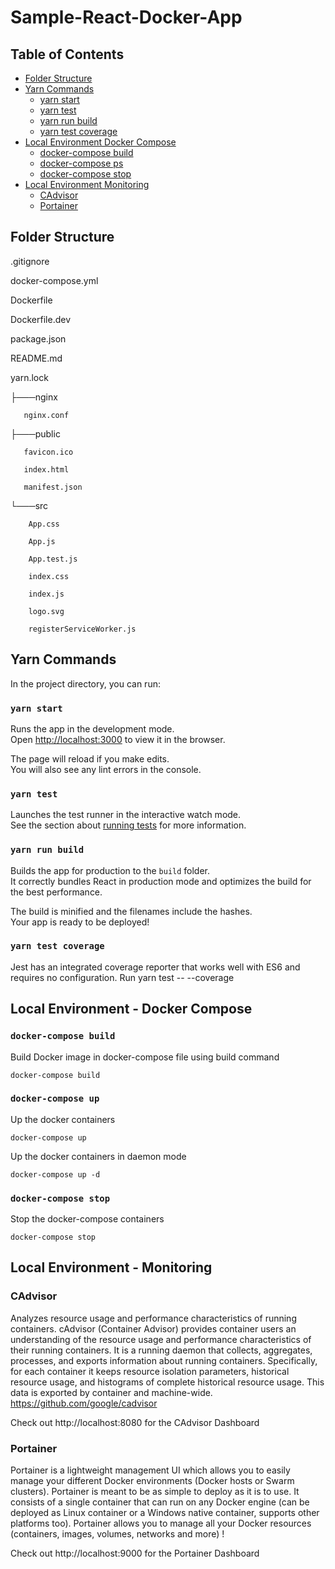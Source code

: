 # Sample-React-Docker-App

## Table of Contents

- [Folder Structure](#folder-structure)
- [Yarn Commands](#yarn-commands)
    - [yarn start](#yarn-start)
    - [yarn test](#yarn-test)
    - [yarn run build](#yarn-run-build)
    - [yarn test coverage](#yarn-test-coverage)
- [Local Environment Docker Compose](local-environment-docker-compose)
    - [docker-compose build](#docker-compose-up)
    - [docker-compose ps](#docker-compose-ps)
    - [docker-compose stop](#docker-compose-stop)
- [Local Environment Monitoring](#local-environment-monitoring)
    - [CAdvisor](#cadvisor)
    - [Portainer](#portainer)

## Folder Structure

.gitignore

docker-compose.yml

Dockerfile

Dockerfile.dev

package.json

README.md

yarn.lock

├───nginx

       nginx.conf

├───public

       favicon.ico

       index.html

       manifest.json

└───src

        App.css

        App.js

        App.test.js

        index.css

        index.js

        logo.svg

        registerServiceWorker.js


## Yarn Commands

In the project directory, you can run:

### `yarn start`

Runs the app in the development mode.<br>
Open [http://localhost:3000](http://localhost:3000) to view it in the browser.

The page will reload if you make edits.<br>
You will also see any lint errors in the console.

### `yarn test`

Launches the test runner in the interactive watch mode.<br>
See the section about [running tests](#running-tests) for more information.

### `yarn run build`

Builds the app for production to the `build` folder.<br>
It correctly bundles React in production mode and optimizes the build for the best performance.

The build is minified and the filenames include the hashes.<br>
Your app is ready to be deployed!


### `yarn test coverage`
Jest has an integrated coverage reporter that works well with ES6 and requires no configuration.
Run yarn test -- --coverage


## Local Environment - Docker Compose

### `docker-compose build`

Build Docker image in docker-compose file using build command

`docker-compose build`

### `docker-compose up`

Up the docker containers 

`docker-compose up`

Up the docker containers in daemon mode

`docker-compose up -d`

### `docker-compose stop`

Stop the docker-compose containers

`docker-compose stop`

## Local Environment - Monitoring

### CAdvisor

Analyzes resource usage and performance characteristics of running containers. 
cAdvisor (Container Advisor) provides container users an understanding of the resource usage and performance characteristics of their running containers. It is a running daemon that collects, aggregates, processes, and exports information about running containers. Specifically, for each container it keeps resource isolation parameters, historical resource usage, and histograms of complete historical resource usage. This data is exported by container and machine-wide.
https://github.com/google/cadvisor

Check out http://localhost:8080 for the CAdvisor Dashboard

### Portainer

Portainer is a lightweight management UI which allows you to easily manage your different Docker environments (Docker hosts or Swarm clusters). Portainer is meant to be as simple to deploy as it is to use. It consists of a single container that can run on any Docker engine (can be deployed as Linux container or a Windows native container, supports other platforms too). Portainer allows you to manage all your Docker resources (containers, images, volumes, networks and more) !

Check out http://localhost:9000 for the Portainer Dashboard
